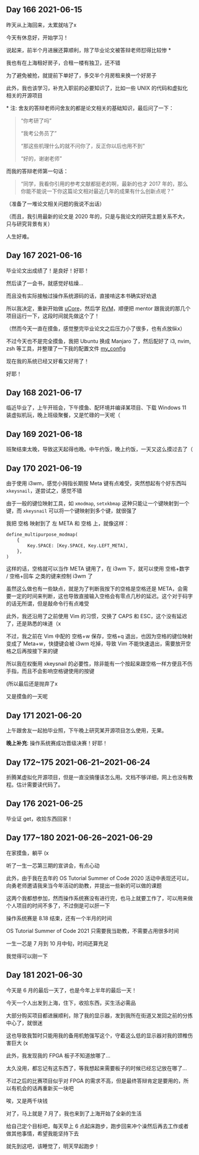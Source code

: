 ## Day 166 2021-06-15

昨天从上海回来，太累就咕了x

今天有休息好，开始学习！

说起来，前半个月进展还算顺利，除了毕业论文被答辩老师怼得比较惨 \*

我也有在上海租好房子，合租一楼有独卫，还不错

为了避免被抢，就提前下单好了，多交半个月房租来换一个好房子

此外，我也该学习，补充入职前的必要知识了，比如一些 UNIX 的代码和虚拟化相关的开源项目

\* 注: 舍友的答辩老师问舍友的都是论文相关的基础知识，最后问了一下：

> “你考研了吗”
>
> “我考公务员了”
>
> “那这些机理什么的就不问你了，反正你以后也用不到”
>
> “好的，谢谢老师”

而我的答辩老师第一句话：

> “同学，我看你引用的参考文献都挺老的啊，最新的也才 2017 年的，那么你能不能说一下你这篇论文相对最近几年的成果有什么创新点呢？”

（准备了一堆论文相关问题的我说不出话）

（而且，我引用最新的论文是 2020 年的，只是与我论文的研究主题关系不大，只与研究背景有关）

人生好难。

## Day 167 2021-06-16

毕业论文出成绩了！是良好！好耶！

然后读了一会书，就感觉好枯燥...

而且没有实际接触过操作系统源码的话，直接啃这本书确实好劝退

所以我决定，重新开始做 [uCore](https://chyyuu.gitbooks.io/ucore_os_docs/content/)，然后学 [RVM](https://github.com/rcore-os/RVM.wiki.git)，顺便把 mentor 跟我说的那几个项目运行一下，这段时间就先做这个了！

（然而今天一直在摸鱼，感觉整完毕业论文之后压力小了很多，也有点放纵x）

不过今天也不是完全摸鱼，我把 Ubuntu 换成 Manjaro 了，然后配好了 i3, nvim, zsh 等工具，并整理了一下我的配置文件 [my_config](https://github.com/wfly1998/my_config)

现在我的系统已经又好看又好用了！

好耶！

## Day 168 2021-06-17

临近毕业了，上午开班会，下午摸鱼、配环境并编译某项目、下载 Windows 11 装虚拟机玩，晚上班级聚餐，又是忙碌的一天呢（

## Day 169 2021-06-18

班聚结束太晚，导致这天起得也晚。中午约饭，晚上约饭，一天又这么摸过去了（

## Day 170 2021-06-19

由于使用 i3wm，感觉小拇指长期按 Meta 键有点难受，突然想起有个好东西叫 `xkeysnail`，遂尝试之，感觉不错

由于一般的键位映射工具，如 `xmodmap`, `setxkbmap` 这种只能让一个键映射到一个键，而 `xkeysnail` 可以将一个键映射到多个键，就很强了

我把 空格 映射到了 左 META 和 空格 上，就像这样：

```python
define_multipurpose_modmap(
    {
        Key.SPACE: [Key.SPACE, Key.LEFT_META],
    },
)
```

这样的话，空格就可以当作 META 键用了，在 i3wm 下，就可以使用 空格+数字 / 空格+回车 之类的键来控制 i3wm 了

虽然这么做也有一些缺点，就是为了判断我按下的空格是空格还是 META，会需要一定的时间来判断，这也导致直接输入空格会有零点几秒的延迟。这个对于码字的话无所谓，但是敲命令行有点难受

此外，我还沿用了之前使用 Vim 的习惯，交换了 CAPS 和 ESC，这个没有延迟了，还是熟悉的味道（x

不过，我之前在 Vim 中配的 空格+w 保存，空格+q 退出，也因为空格的键位映射变成了 Meta+w，快捷键会被 i3wm 吃掉，导致 Vim 不能快速退出，需要放开空格之后再按接下来的键

所以我在权衡用 xkeysnail 的必要性，除非能有一个按起来跟空格一样方便且不伤手指，而且不会影响空格键使用的按键

(所以最后还是抛弃了x

又是摸鱼的一天呢

## Day 171 2021-06-20

上午跟舍友一起拍毕业照，下午晚上研究某开源项目怎么使用，无果。

**晚上补充**: 操作系统赛成功晋级决赛！好耶！

## Day 172~175 2021-06-21~2021-06-24

折腾某虚拟化开源项目，但是一直没搞懂该怎么用。文档不够详细，网上也没有教程。估计需要读代码了。

## Day 176 2021-06-25

毕业证 get，收拾东西回家！

## Day 177~180 2021-06-26~2021-06-29

在家摸鱼，躺平 (x

听了一生一芯第三期的宣讲会，有点心动

此外，由于我在去年的 OS Tutorial Summer of Code 2020 活动中表现还可以，向勇老师邀请我来当今年活动的助教，并提出一些新的可以做的课题

这两个我都想参加，然而操作系统赛没有进行完，也马上就要工作了，可以用来做个人项目的时间不多了，不过倒是可以肝一下

操作系统赛是 8.18 结束，还有一个半月的时间

OS Tutorial Summer of Code 2021 只需要我当助教，不需要占用很多时间

一生一芯是 7 月到 10 月中旬，时间还算充足

我觉得可以刚一下

## Day 181 2021-06-30

今天是 6 月的最后一天了，也是今年上半年的最后一天！

今天一个人出发到上海，住下，收拾东西，买生活必需品

大部分购买项目都进展顺利，除了我的显示器，发到我所在街道又发回之前的分拣中心了，就很迷

这也导致我暂时只能用我的备用机勉强写这个，守着这么低的显示器对我的颈椎伤害巨大 (x

此外，我发现我的 FPGA 板子不知道放哪了...

太久没用，都忘记有这东西了，等我想起来需要板子的时候已经忘记放在哪了...

不过之后的比赛项目似乎对 FPGA 的需求不高，但是最终答辩肯定是要用的，所以有机会的话再重新买一块吧

唉，又是两千块钱

对了，马上就是 7 月了，我也来到了上海开始了全新的生活

给自己定个目标吧，每天早上 6 点起床跑步，跑步回来冲个澡然后再去工作或者做其他事情，希望我能坚持下去

就先到这吧，该睡觉了，明天早起跑步！
